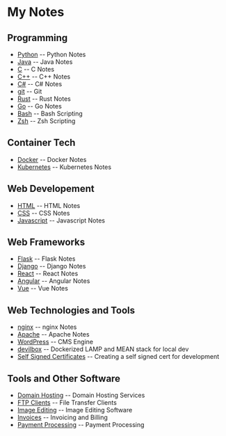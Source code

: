 # My Notes

## Programming

- [Python](python.md) -- Python Notes
- [Java](java.md) -- Java Notes
- [C](c.md) -- C Notes
- [C++](cpp.md) -- C++ Notes
- [C#](c_sharp.md) -- C# Notes
- [git](git.md) -- Git
- [Rust](rust.md) -- Rust Notes
- [Go](go.md) -- Go Notes
- [Bash](bash.md) -- Bash Scripting
- [Zsh](zsh.md) -- Zsh Scripting

## Container Tech

- [Docker](docker.md) -- Docker Notes
- [Kubernetes](kubernetes.md) -- Kubernetes Notes

## Web Developement

- [HTML](html.md) -- HTML Notes
- [CSS](css.md) -- CSS Notes
- [Javascript](javascript.md) -- Javascript Notes

## Web Frameworks

- [Flask](flask.md) -- Flask Notes
- [Django](django.md) -- Django Notes
- [React](react.md) -- React Notes
- [Angular](angular.md) -- Angular Notes
- [Vue](vue.md) -- Vue Notes

## Web Technologies and Tools

- [nginx](nginx.md) -- nginx Notes
- [Apache](apache.md) -- Apache Notes
- [WordPress](wordpress.md) -- CMS Engine
- [devilbox](devilbox.md) -- Dockerized LAMP and MEAN stack for local dev
- [Self Signed Certificates](self_signed_cert.md) -- Creating a self signed cert for development

## Tools and Other Software

- [Domain Hosting](domains.md) -- Domain Hosting Services
- [FTP Clients](ftp.md) -- File Transfer Clients
- [Image Editing](image_editing.md) -- Image Editing Software
- [Invoices](invoices.md) -- Invoicing and Billing
- [Payment Processing](payments.md) -- Payment Processing
